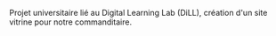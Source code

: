 Projet universitaire lié au Digital Learning Lab (DiLL), création d'un site vitrine pour notre commanditaire.
